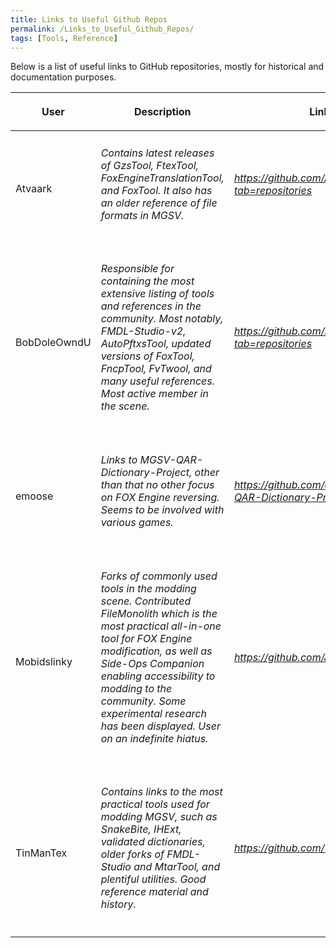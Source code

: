 ```yaml
---
title: Links to Useful Github Repos
permalink: /Links_to_Useful_Github_Repos/
tags: [Tools, Reference]
---
```


Below is a list of useful links to GitHub repositories, mostly for
historical and documentation purposes.

<table>
<thead>
<tr class="header">
<th><p>User</p></th>
<th><p>Description</p></th>
<th><p>Link</p></th>
</tr>
</thead>
<tbody>
<tr class="odd">
<td><p>Atvaark</p></td>
<td><h6 id="contains_latest_releases_of_gzstool_ftextool_foxenginetranslationtool_and_foxtool._it_also_has_an_older_reference_of_file_formats_in_mgsv.">Contains latest releases of GzsTool, FtexTool, FoxEngineTranslationTool, and FoxTool. It also has an older reference of file formats in MGSV.</h6></td>
<td><h6 id="httpsgithub.comatvaarktabrepositories"><a href="https://github.com/Atvaark?tab=repositories">https://github.com/Atvaark?tab=repositories</a></h6></td>
</tr>
<tr class="even">
<td><p>BobDoleOwndU</p></td>
<td><h6 id="responsible_for_containing_the_most_extensive_listing_of_tools_and_references_in_the_community._most_notably_fmdl_studio_v2_autopftxstool_updated_versions_of_foxtool_fncptool_fvtwool_and_many_useful_references._most_active_member_in_the_scene.">Responsible for containing the most extensive listing of tools and references in the community. Most notably, FMDL-Studio-v2, AutoPftxsTool, updated versions of FoxTool, FncpTool, FvTwool, and many useful references. Most active member in the scene.</h6></td>
<td><h6 id="httpsgithub.combobdoleowndutabrepositories"><a href="https://github.com/BobDoleOwndU?tab=repositories">https://github.com/BobDoleOwndU?tab=repositories</a></h6></td>
</tr>
<tr class="odd">
<td><p>emoose</p></td>
<td><h6 id="links_to_mgsv_qar_dictionary_project_other_than_that_no_other_focus_on_fox_engine_reversing._seems_to_be_involved_with_various_games.">Links to MGSV-QAR-Dictionary-Project, other than that no other focus on FOX Engine reversing. Seems to be involved with various games.</h6></td>
<td><h6 id="httpsgithub.comemoosemgsv_qar_dictionary_project"><a href="https://github.com/emoose/MGSV-QAR-Dictionary-Project">https://github.com/emoose/MGSV-QAR-Dictionary-Project</a></h6></td>
</tr>
<tr class="even">
<td><p>Mobidslinky</p></td>
<td><h6 id="forks_of_commonly_used_tools_in_the_modding_scene._contributed_filemonolith_which_is_the_most_practical_all_in_one_tool_for_fox_engine_modification_as_well_as_side_ops_companion_enabling_accessibility_to_modding_to_the_community._some_experimental_research_has_been_displayed._user_on_an_indefinite_hiatus.">Forks of commonly used tools in the modding scene. Contributed FileMonolith which is the most practical all-in-one tool for FOX Engine modification, as well as Side-Ops Companion enabling accessibility to modding to the community. Some experimental research has been displayed. User on an indefinite hiatus.</h6></td>
<td><h6 id="httpsgithub.comjosephzoeller"><a href="https://github.com/JosephZoeller">https://github.com/JosephZoeller</a></h6></td>
</tr>
<tr class="odd">
<td><p>TinManTex</p></td>
<td><h6 id="contains_links_to_the_most_practical_tools_used_for_modding_mgsv_such_as_snakebite_ihext_validated_dictionaries_older_forks_of_fmdl_studio_and_mtartool_and_plentiful_utilities._good_reference_material_and_history.">Contains links to the most practical tools used for modding MGSV, such as SnakeBite, IHExt, validated dictionaries, older forks of FMDL-Studio and MtarTool, and plentiful utilities. Good reference material and history.</h6></td>
<td><h6 id="httpsgithub.comtinmantex"><a href="https://github.com/TinManTex">https://github.com/TinManTex</a></h6></td>
</tr>
</tbody>
</table>